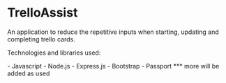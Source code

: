 # TrelloAssist
An application to reduce the repetitive inputs when starting, updating and completing trello cards.
<br/>


Technologies and libraries used:
<p> - Javascript
    - Node.js
    - Express.js
    - Bootstrap 
    - Passport
    *** more will be added as used
</p>

